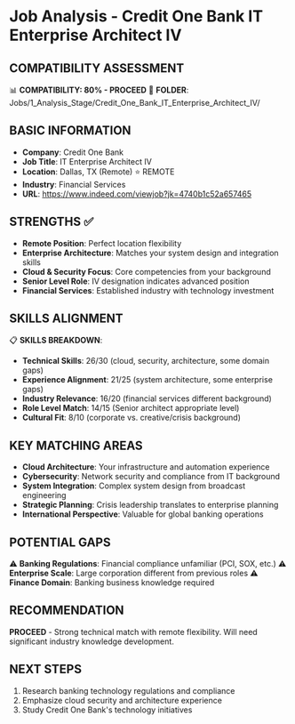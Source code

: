 # Job Analysis - Credit One Bank IT Enterprise Architect IV

## COMPATIBILITY ASSESSMENT
📊 **COMPATIBILITY: 80% - PROCEED**
📁 **FOLDER**: Jobs/1_Analysis_Stage/Credit_One_Bank_IT_Enterprise_Architect_IV/

## BASIC INFORMATION
- **Company**: Credit One Bank
- **Job Title**: IT Enterprise Architect IV
- **Location**: Dallas, TX (Remote) ⭐ REMOTE
- **Industry**: Financial Services
- **URL**: https://www.indeed.com/viewjob?jk=4740b1c52a657465

## STRENGTHS ✅
- **Remote Position**: Perfect location flexibility
- **Enterprise Architecture**: Matches your system design and integration skills
- **Cloud & Security Focus**: Core competencies from your background
- **Senior Level Role**: IV designation indicates advanced position
- **Financial Services**: Established industry with technology investment

## SKILLS ALIGNMENT
📋 **SKILLS BREAKDOWN**:
- **Technical Skills**: 26/30 (cloud, security, architecture, some domain gaps)
- **Experience Alignment**: 21/25 (system architecture, some enterprise gaps)
- **Industry Relevance**: 16/20 (financial services different background)
- **Role Level Match**: 14/15 (Senior architect appropriate level)
- **Cultural Fit**: 8/10 (corporate vs. creative/crisis background)

## KEY MATCHING AREAS
- **Cloud Architecture**: Your infrastructure and automation experience
- **Cybersecurity**: Network security and compliance from IT background
- **System Integration**: Complex system design from broadcast engineering
- **Strategic Planning**: Crisis leadership translates to enterprise planning
- **International Perspective**: Valuable for global banking operations

## POTENTIAL GAPS
⚠️ **Banking Regulations**: Financial compliance unfamiliar (PCI, SOX, etc.)
⚠️ **Enterprise Scale**: Large corporation different from previous roles
⚠️ **Finance Domain**: Banking business knowledge required

## RECOMMENDATION
**PROCEED** - Strong technical match with remote flexibility. Will need significant industry knowledge development.

## NEXT STEPS
1. Research banking technology regulations and compliance
2. Emphasize cloud security and architecture experience
3. Study Credit One Bank's technology initiatives